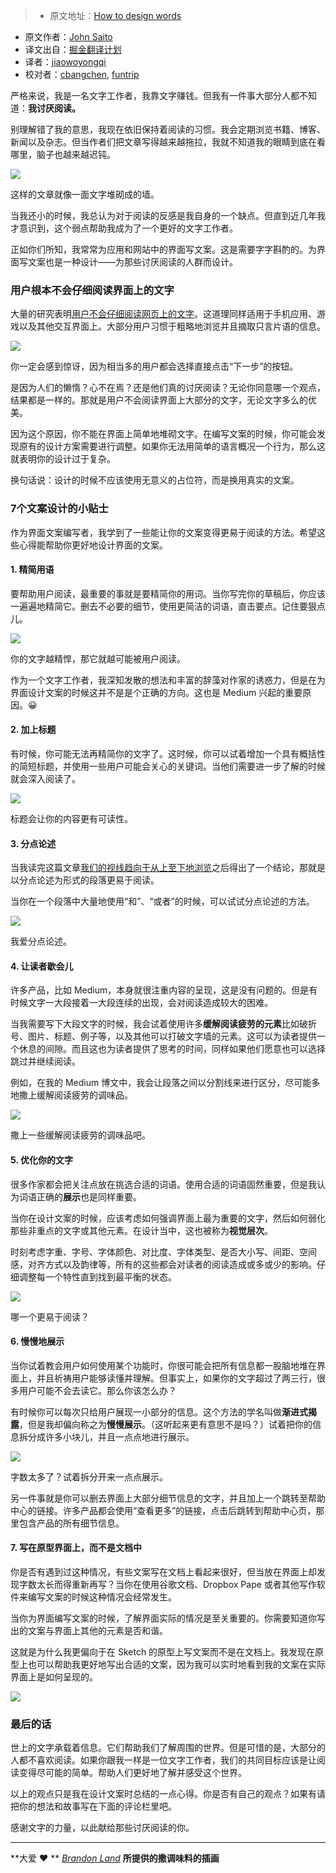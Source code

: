 > * 原文地址：[How to design words](https://medium.com/@jsaito/how-to-design-words-63d6965051e9?ref=uxdesignweekly#.97vnoptue)
* 原文作者：[John Saito](https://medium.com/@jsaito)
* 译文出自：[掘金翻译计划](https://github.com/xitu/gold-miner)
* 译者：[jiaowoyongqi](https://github.com/jiaowoyongqi)
* 校对者：[cbangchen](https://github.com/cbangchen), [funtrip](https://github.com/funtrip)






严格来说，我是一名文字工作者，我靠文字赚钱。但我有一件事大部分人都不知道：**我讨厌阅读。**

别理解错了我的意思，我现在依旧保持着阅读的习惯。我会定期浏览书籍、博客、新闻以及杂志。但当作者们把文章写得越来越拖拉，我就不知道我的眼睛到底在看哪里，脑子也越来越迟钝。





![](http://ac-Myg6wSTV.clouddn.com/06ace735d89bb435285d.png)



这样的文章就像一面文字堆砌成的墙。





当我还小的时候，我总认为对于阅读的反感是我自身的一个缺点。但直到近几年我才意识到，这个弱点帮助我成为了一个更好的文字工作者。

正如你们所知，我常常为应用和网站中的界面写文案。这是需要字字斟酌的。为界面写文案也是一种设计——为那些讨厌阅读的人群而设计。

### 用户根本不会仔细阅读界面上的文字

大量的研究表明[用户不会仔细阅读网页上的文字](https://www.nngroup.com/articles/how-users-read-on-the-web/)。这道理同样适用于手机应用、游戏以及其他交互界面上。大部分用户习惯于粗略地浏览并且摘取只言片语的信息。





![](http://ac-Myg6wSTV.clouddn.com/deedc22b6dceb7ef80e7.png)



你一定会感到惊讶，因为相当多的用户都会选择直接点击“下一步”的按钮。





是因为人们的懒惰？心不在焉？还是他们真的讨厌阅读？无论你同意哪一个观点，结果都是一样的。那就是用户不会阅读界面上大部分的文字，无论文字多么的优美。

因为这个原因，你不能在界面上简单地堆砌文字。在编写文案的时候，你可能会发现原有的设计方案需要进行调整。如果你无法用简单的语言概况一个行为，那么这就表明你的设计过于复杂。

换句话说：设计的时候不应该使用无意义的占位符，而是换用真实的文案。

### 7个文案设计的小贴士

作为界面文案编写者，我学到了一些能让你的文案变得更易于阅读的方法。希望这些心得能帮助你更好地设计界面的文案。

#### 1\. 精简用语

要帮助用户阅读，最重要的事就是要精简你的用词。当你写完你的草稿后，你应该一遍遍地精简它。删去不必要的细节，使用更简洁的词语，直击要点。记住要狠点儿。





![](http://ac-Myg6wSTV.clouddn.com/2adb4fe22ae668ce6851.png)



你的文字越精悍，那它就越可能被用户阅读。



作为一个文字工作者，我深知发散的想法和丰富的辞藻对作家的诱惑力，但是在为界面设计文案的时候这并不是是个正确的方向。这也是 Medium 兴起的重要原因。😀

#### 2\. 加上标题

有时候，你可能无法再精简你的文字了。这时候，你可以试着增加一个具有概括性的简短标题，并使用一些用户可能会关心的关键词。当他们需要进一步了解的时候就会深入阅读了。





![](http://ac-Myg6wSTV.clouddn.com/75704742caabeb14b259.png)



标题会让你的内容更有可读性。



#### 3\. 分点论述


当我读完这篇文章[我们的视线趋向于从上至下地浏览](http://www.eyegaze.com/eye-tracking-study-reveals-how-users-scan-google-search-results/)之后得出了一个结论，那就是以分点论述为形式的段落更易于阅读。

当你在一个段落中大量地使用“和”、“或者”的时候，可以试试分点论述的方法。





![](http://ac-Myg6wSTV.clouddn.com/a00f1f6bee031fee0dbf.png)



我爱分点论述。



#### 4\. 让读者歇会儿

许多产品，比如 Medium，本身就很注重内容的呈现，这是没有问题的。但是有时候文字一大段接着一大段连续的出现，会对阅读造成较大的困难。

当我需要写下大段文字的时候，我会试着使用许多**缓解阅读疲劳的元素**比如破折号、图片、标题、例子等，以及其他可以打破文字墙的元素。这可以为读者提供一个休息的间隙。而且这也为读者提供了思考的时间，同样如果他们愿意也可以选择跳过并继续阅读。

例如，在我的 Medium 博文中，我会让段落之间以分割线来进行区分，尽可能多地撒上缓解阅读疲劳的调味品。





![](http://ac-Myg6wSTV.clouddn.com/b3e63b2ca666741b7361.png)



撒上一些缓解阅读疲劳的调味品吧。



#### 5\. 优化你的文字

很多作家都会把关注点放在挑选合适的词语。使用合适的词语固然重要，但是我认为词语正确的**展示**也是同样重要。

当你在设计文案的时候，应该考虑如何强调界面上最为重要的文字，然后如何弱化那些非重点的文字或其他元素。在设计当中，这也被称为**视觉层次**。

时刻考虑字重、字号、字体颜色、对比度、字体类型、是否大小写、间距、空间感，对齐方式以及韵律等，所有的这些都会对读者的阅读造成或多或少的影响。仔细调整每一个特性直到找到最平衡的状态。





![](http://ac-Myg6wSTV.clouddn.com/df8b234689949f4c6081.png)



哪一个更易于阅读？



#### 6\. 慢慢地展示

当你试着教会用户如何使用某个功能时，你很可能会把所有信息都一股脑地堆在界面上，并且祈祷用户能够读懂并理解。但事实上，如果你的文字超过了两三行，很多用户可能不会去读它。那么你该怎么办？

有时候你可以每次只给用户展现一小部分的信息。这个方法的学名叫做**渐进式揭露**，但是我却偏向称之为**慢慢展示**。（这听起来更有意思不是吗？）试着把你的信息拆分成许多小块儿，并且一点点地进行展示。





![](http://ac-Myg6wSTV.clouddn.com/e9411a7afc982098d6ce.png)



字数太多了？试着拆分开来一点点展示。



另一件事就是你可以删去界面上大部分细节信息的文字，并且加上一个跳转至帮助中心的链接。许多产品都会使用“查看更多”的链接，点击后跳转到帮助中心页，那里包含产品的所有细节信息。

#### 7\. 写在原型界面上，而不是文档中

你是否有遇到过这种情况，有些文案写在文档上看起来很好，但当放在界面上却发现字数太长而得重新再写？当你在使用谷歌文档、Dropbox Pape 或者其他写作软件来编写文案的时候这种情况会经常发生。

当你为界面编写文案的时候，了解界面实际的情况是至关重要的。你需要知道你写出的文案与界面上其他的元素是否和谐。

这就是为什么我更偏向于在 Sketch 的原型上写文案而不是在文档上。我发现在原型上也可以帮助我更好地写出合适的文案，因为我可以实时地看到我的文案在实际界面上是如何呈现的。





![](http://ac-Myg6wSTV.clouddn.com/2e76414369925ab034ab.png)





### 最后的话

世上的文字承载着信息。它们帮助我们了解周围的世界。但是可惜的是，大部分的人都不喜欢阅读。如果你跟我一样是一位文字工作者，我们的共同目标应该是让阅读变得尽可能的简单。帮助人们更好地了解并感受这个世界。

以上的观点只是我在设计文案时总结的一点心得。你是否有自己的观点？如果有请把你的想法和故事写在下面的评论栏里吧。

感谢文字的力量，以此献给那些讨厌阅读的你。







* * *







**大爱 ❤️ ** [_Brandon Land_](https://medium.com/u/496222766919) **所提供的撒调味料的插画**




